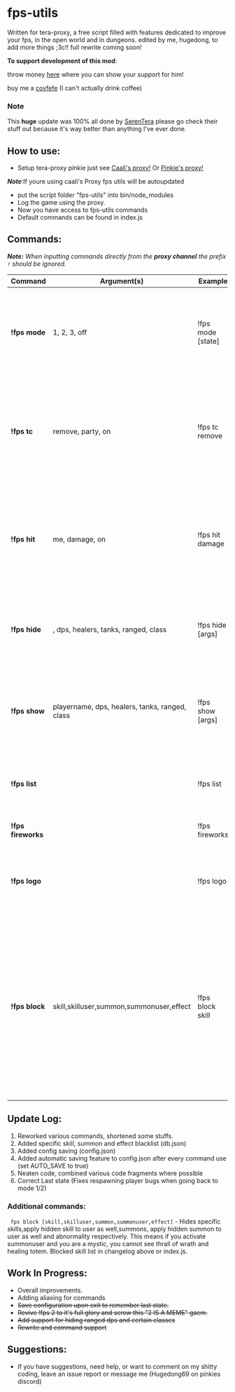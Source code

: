 # fps-utils

  Written for tera-proxy, a free script filled with features dedicated to improve your fps, in the open world and in dungeons.
  edited by me, hugedong, to add more things ;3c!!
  full rewrite coming soon!

  **To support development of this mod**:
  
  throw money [here](https://www.patreon.com/saegusa) where you can show your support for him!
  
  buy me a [covfefe](https://ko-fi.com/hugedong) (I can't actually drink coffee)

### Note
This **huge** update was 100% all done by [SerenTera](https://github.com/SerenTera) please go check their stuff out because it's way better than anything I've ever done.

## How to use:
* Setup tera-proxy pinkie just see [Caali's proxy!](https://discord.gg/maqBmJV) Or [Pinkie's proxy!](https://discord.gg/3zpEVTa)

***Note***:If youre using caali's Proxy fps utils will be autoupdated
* put the script folder "fps-utils" into bin/node_modules
* Log the game using the proxy.
* Now you have access to fps-utils commands
* Default commands can be found in index.js

## Commands:
***Note:*** *When inputting commands directly from the **proxy channel**  the prefix `!` should be ignored.*

Command | Argument(s) | Example | Description
---|---|---|---
**!fps mode** | 1, 2, 3, off | !fps mode [state] | Sets the current fps-utils oprtimization state. 0 disables, 1 hides particles, 2 hides skill animations, 3 hides all players. Also turns fps hit on.
**!fps tc** | remove, party, on | !fps tc remove | Hides traverse cut spam, by default this is turned on. *Remove* stops the buff from being refreshed except for when it ends, *party*" turns the effect off/on on other players.
**!fps hit** | me, damage, on | !fps hit damage | Enables/Disables hiding of hit effects for the player. *Damage* toggles damage numbers off. *Me* turns hit effects off for the player (disables damage numbers also unfortunately).
**!fps hide** | <playername>, dps, healers, tanks, ranged, class | !fps hide [args] |hides dps, healers, tanks ranged any username or a class name , class names can be found in config.js.
**!fps show** | playername, dps, healers, tanks, ranged, class| !fps show [args] | Again takes *healers*, *tanks*, *any username* or *class* as a sub argument, tries to show all hidden characters of said specifics on the screen.
**!fps list** |  | !fps list |  Prints a list of characters currently hidden by *hide* command to chat.
**!fps fireworks** |  | !fps fireworks | Enables/Disables hiding of firework entities in open world.
**!fps logo** |  | !fps logo | Enables/Disables hiding of guild logos, will require players to be reloaded (enter/exit the area)
**!fps block**|skill,skilluser,summon,summonuser,effect| !fps block skill| Toggle to hide specific skills,apply hidden skill to user as well, summons, apply hidden summon to user as well and abnormality respectively. This means if you activate summonuser and you are a mystic, you cannot see thrall of wrath and healing totem. Blocked skill list in changelog above or index.js


## Update Log:
1. Reworked various commands, shortened some stuffs.
2. Added specific skill, summon and effect blacklist (db.json)
3. Added config saving (config.json)
4. Added automatic saving feature to config.json after every command use (set AUTO_SAVE to true)
5. Neaten code, combined various code fragments where possible
6. Correct Last state (Fixes respawning player bugs when going back to mode 1/2)
### Additional commands:
` fps block [skill,skilluser,summon,summonuser,effect]` - Hides specific skills,apply hidden skill to user as well,summons, apply hidden summon to user as well and abnormality respectively. This means if you activate summonuser and you are a mystic, you cannot see thrall of wrath and healing totem. Blocked skill list in changelog above or index.js.

## Work In Progress:
* Overall improvements.
* Adding aliasing for commands
* ~~Save configuration upon exit to remember last state.~~
* ~~Revive !fps 2 to it's full glory and screw this "2 IS A MEME" gaem.~~
* ~~Add support for hiding ranged dps and certain classes~~
* ~~Rewrite and command support~~

## Suggestions:
* If you have suggestions, need help, or want to comment on my shitty coding, leave an issue report or message me (Hugedong69 on pinkies discord)
